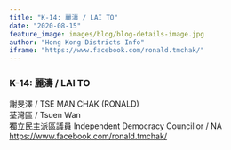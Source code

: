 ```yaml
---
title: "K-14: 麗濤 / LAI TO"
date: "2020-08-15"
feature_image: images/blog/blog-details-image.jpg
author: "Hong Kong Districts Info"
iframe: "https://www.facebook.com/ronald.tmchak/"
---
```


### K-14: 麗濤 / LAI TO  
謝旻澤 / TSE MAN CHAK (RONALD)  
荃灣區 / Tsuen Wan  
獨立民主派區議員 Independent Democracy Councillor / NA  
https://www.facebook.com/ronald.tmchak/
